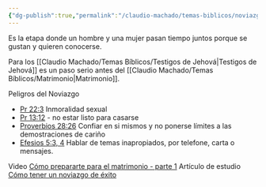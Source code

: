 ```yaml
---
{"dg-publish":true,"permalink":"/claudio-machado/temas-biblicos/noviazgo/","tags":["Familia"]}
---
```


Es la etapa donde un hombre y una mujer pasan tiempo juntos porque se gustan y quieren conocerse.

Para los [[Claudio Machado/Temas Bíblicos/Testigos de Jehová\|Testigos de Jehová]] es un paso serio antes del [[Claudio Machado/Temas Bíblicos/Matrimonio\|Matrimonio]]. 

Peligros del Noviazgo 
-  [Pr 22:3](https://wol.jw.org/es/wol/bc/r4/lp-s/202025083/6/0) Inmoralidad sexual 
- [Pr 13:12](https://wol.jw.org/es/wol/bc/r4/lp-s/202025083/7/0) - no estar listo para casarse 
- [Proverbios 28:26](https://wol.jw.org/es/wol/b/r4/lp-s/nwtsty/20/28#v=20:28:26) Confiar en si mismos y no ponerse límites a las demostraciones de cariño
- [Efesios 5:3, 4](https://wol.jw.org/es/wol/b/r4/lp-s/nwtsty/49/5#v=49:5:3-49:5:4) Hablar de temas inapropiados, por telefone, carta o mensajes.

Video [Cómo prepararte para el matrimonio - parte 1](https://www.jw.org/finder?wtlocale=S&lank=pub-mwbv_202503_2_VIDEO)
Artículo de estudio [Cómo tener un noviazgo de éxito](https://wol.jw.org/es/wol/d/r4/lp-s/2024401) 